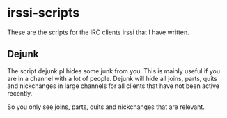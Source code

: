 irssi-scripts
=============

These are the scripts for the IRC clients irssi that I have written.

Dejunk
------

The script dejunk.pl hides some junk from you. This is mainly useful
if you are in a channel with a lot of people. Dejunk will hide all
joins, parts, quits and nickchanges in large channels for all clients
that have not been active recently.

So you only see joins, parts, quits and nickchanges that are relevant.

